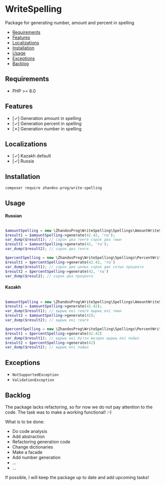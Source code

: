 # WriteSpelling
Package for generating number, amount and percent in spelling

- [Requirements](#requirements)
- [Features](#features)
- [Localizations](#localizations)
- [Installation](#installation)
- [Usage](#usage)
- [Exceptions](#exceptions)
- [Backlog](#backlog)

## Requirements

- PHP >= 8.0

## Features

- [&check;] Generation amount in spelling
- [&check;] Generation percent in spelling
- [&cross;] Generation number in spelling

## Localizations

- [✓] Kazakh default
- [✓] Russia

## Installation

```bash
composer require zhandos-prog/write-spelling
```

## Usage

#### Russian
```php

$amountSpelling = new \ZhandosProg\WriteSpelling\Spellings\AmountWriteSpelling();
$result1 = $amountSpelling->generate(42.42, 'ru');
var_dump($result1); // сорок два тенге сорок два тиын
$result2 = $amountSpelling->generate(42, 'ru');
var_dump($result2); // сорок два тенге

$percentSpelling = new \ZhandosProg\WriteSpelling\Spellings\PercentWriteSpelling();
$result1 = $percentSpelling->generate(42.42, 'ru')
var_dump($result1); // сорок две целых сорок две сотых процента
$result2 = $percentSpelling->generate(42, 'ru')
var_dump($resul2); // сорок два процента

```

#### Kazakh
```php

$amountSpelling = new \ZhandosProg\WriteSpelling\Spellings\AmountWriteSpelling();
$result1 = $amountSpelling->generate(42.42);
var_dump($result1); // қырық екі теңге қырық екі тиын
$result2 = $amountSpelling->generate(42);
var_dump($result2); // қырық екі теңге

$percentSpelling = new \ZhandosProg\WriteSpelling\Spellings\PercentWriteSpelling();
$result1 = $percentSpelling->generate(42.42)
var_dump($result1); // қырық екі бүтін жүзден қырық екі пайыз
$result2 = $percentSpelling->generate(42)
var_dump($result2); // қырық екі пайыз

```

## Exceptions

- ``NotSupportedException``
- ``ValidationException``

## Backlog
The package lacks refactoring, so for now we do not pay attention to the code. The task was to make a working functional! :-)

What is to be done:
- Do code analysis
- Add abstraction
- Refactoring generation code
- Change dictionaries
- Make a facade
- Add number generation
- ...
- ...

If possible, I will keep the package up to date and add upcoming tasks!
